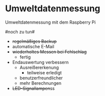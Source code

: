Umweltdatenmessung
=================

Umweltdatenmessung mit dem Raspberry Pi


#noch zu tun#

* ~~regelmäßiges Backup~~
* automatische E-Mail
* ~~wiederholtes Messen bei Fehlschlag~~
    * fertig
* Endauswertung verbessern
    * Ausreißererkenung
        * teilweise erledigt
    * benutzerfreundlicher
    * mehr Berechnungen
* ~~LED-Signallampen~~ss

